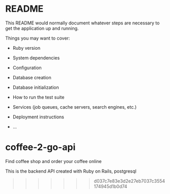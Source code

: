 

# README

This README would normally document whatever steps are necessary to get the
application up and running.

Things you may want to cover:

* Ruby version

* System dependencies

* Configuration

* Database creation

* Database initialization

* How to run the test suite

* Services (job queues, cache servers, search engines, etc.)

* Deployment instructions

* ...

# coffee-2-go-api

Find coffee shop and order your coffee online

This is the backend API created with Ruby on Rails, postgresql
>>>>>>> d037c7e83e3d2e27eb7037c3554174945d1b0d74
